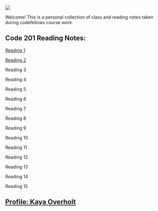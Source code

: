 ![](https://cdn.cnn.com/cnnnext/dam/assets/150103074330-hubble-space-background-2-large-169.jpg)

Welcome! This is a personal collection of class and reading notes taken during codefellows course work.
  
  ## Code 201 Reading Notes:
  
   [Reading 1](201/Read01.md)
   
   [Reading 2](201/Read02.md)
   
   Reading 3
   
   Reading 4
   
   Reading 5
   
   Reading 6
   
   Reading 7
   
   Reading 8
   
   Reading 9
   
   Reading 10
   
   Reading 11
   
   Reading 12
   
   Reading 13
   
   Reading 14
   
   Reading 15
  
## [Profile: Kaya Overholt](personal.md)
